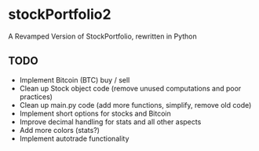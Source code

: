 # stockPortfolio2
A Revamped Version of StockPortfolio, rewritten in Python

## TODO
- Implement Bitcoin (BTC) buy / sell
- Clean up Stock object code (remove unused computations and poor practices)
- Clean up main.py code (add more functions, simplify, remove old code)
- Implement short options for stocks and Bitcoin
- Improve decimal handling for stats and all other aspects
- Add more colors (stats?)
- Implement autotrade functionality